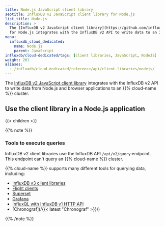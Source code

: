 ```yaml
---
title: Node.js JavaScript client library
seotitle: InfluxDB v2 JavaScript client library for Node.js
list_title: Node.js
description: >
  The [InfluxDB v2 JavaScript client library](https://github.com/influxdata/influxdb-client-js)
  for Node.js integrates with the InfluxDB v2 API to write data to an InfluxDB Cloud Dedicated cluster.
menu:
  influxdb_cloud_dedicated:
    name: Node.js
    parent: JavaScript
influxdb/cloud-dedicated/tags: [client libraries, JavaScript, NodeJS]
weight: 201
aliases:
  - /influxdb/cloud-dedicated/reference/api/client-libraries/nodejs/ 
---
```


The [InfluxDB v2 JavaScript client library](https://github.com/influxdata/influxdb-client-js)
integrates with the InfluxDB v2 API to write data from Node.js and browser applications to an {{% cloud-name %}} cluster.

## Use the client library in a Node.js application

{{< children >}}

{{% note %}}

### Tools to execute queries

InfluxDB v2 client libraries use the InfluxDB API `/api/v2/query` endpoint.
This endpoint can't query an {{% cloud-name %}} cluster.

{{% cloud-name %}} supports many different tools for querying data, including:

- [InfluxDB v3 client libraries](/influxdb/cloud-dedicated/reference/client-libraries/v3/)
- [Flight clients](/influxdb/cloud-dedicated/reference/client-libraries/flight-sql/)
- [Superset](/influxdb/cloud-dedicated/query-data/execute-queries/flight-sql/superset/)
- [Grafana](/influxdb/cloud-dedicated/query-data/tools/grafana/)
- [InfluxQL with InfluxDB v1 HTTP API](/influxdb/cloud-dedicated/primers/api/v1/#query-using-the-v1-api)
- [Chronograf](/{{< latest "Chronograf" >}}/)

{{% /note %}}
